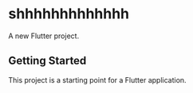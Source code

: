 # shhhhhhhhhhhhh 

A new Flutter project.

## Getting Started

This project is a starting point for a Flutter application.


